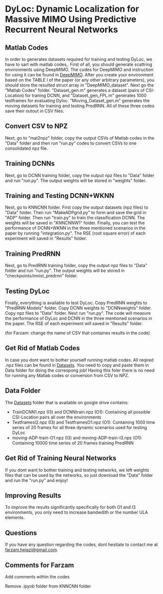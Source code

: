 # DyLoc: Dynamic Localization for Massive MIMO Using Predictive Recurrent Neural Networks

## Matlab Codes

In order to generates datasets required for training and testing DyLoc, we have to sart with matlab codes,. First of all, you should generate scattring environments using DeepMIMO. 
The codes for DeepMIMO and instruction for using it can be found in [DeepMIMO](http://www.deepmimo.net/). After you create your environment based on the TABLE I of the paper (or any other arbitrary parameters), you should store the resulted struct array in "DeepMIMO_dataset". Next go the "Matlab Codes" folder. "Dataset_gen.m" generates a dataset (pairs of CSI-Location) for traning DCNN, and "Dataset_gen_FPL.m" generates 1000 testframes for evaluating Dyloc. "Moving_Dataset_gen.m" generates the moving datasets for training and testing PredRNN. All of these three codes save their outout in CSV files.

## Convert CSV to NPZ

Next, go to "mat2npz" folder, copy the output CSVs of Matlab codes in the "Data" folder and then run "run.py" codes to convert CSVs to one consolidated npz file. 

## Training DCNNs

Next, go to DCNN training folder, copy the output npz files to "Data" folder and run "run.py". The output weights will be stored in "weights" folder.

## Training and Testing DCNN+WKNN

Next, go to KNNCNN folder. First copy the output datasets (npz files) to "Data" folder. Then run "MakeADPgrid.py" to form and save the grid in "ADP" folder. Then run "train.py" to train the classification DCNN. The weights will be saved in "KNNCNNW1" folder. Finally, you can test the performance of DCNN+WKNN in the three mentioned scenarios in the paper by running "integration.py". The RSE (root square error) of each experiment will saved in "Results" folder.

## Training PredRNN 

Next, go to PredRNN training folder, copy the output npz files to "Data" folder and run "run.py". The output weights will be stored in "checkpoints/mnist_predrnn" folder.

## Testing DyLoc

Finally, everything is available to test DyLoc. Copy PredRNN weights to "PredRNN Models" folder. Copy DCNN weights to "DCNNweights" folder. Copy npz files to "Data" folder. Next run "run.py". The code will measure the performance of DyLoc and DCNN in the three mentioned scenarios in the paper. The RSE of each experiment will saved in "Results" folder.

(for Farzam: change the name of CSV that containes results in the code)

## Get Rid of Matlab Codes

In case you dont want to bother yourself running matlab codes. All reqired .npz files can be found in [Datasets](https://drive.google.com/drive/folders/1zXTY_Kx6ODgQFKLPeeEJ-ax2rfIZyAxR?usp=sharing). You need to copy and paste them in Data folder for doing the correspong job! Having this foler there is no need for running any Matlab codes or conversion from CSV to NPZ.

## Data Folder

The [Datasets](https://drive.google.com/drive/folders/1zXTY_Kx6ODgQFKLPeeEJ-ax2rfIZyAxR?usp=sharing) folder that is available on google drive contains:

- TrainDCNN1.npz (I3) and DCNNtrain.npz (O1): Containing all possible CSI-Location pairs all over the environments
- TestframesI2.npz (I3) and TestframesO1.npz (O1): Containing 1000 time series of 20 frames for all three dynamic scenarios used for testing DyLoc
- moving-ADP-train-O1.npz (I3) and moving-ADP-train-I3.npz (O1): Containing 10000 time series of 20 frames training PredRNN

## Get Rid of Training Neural Networks

If you dont want to bother training and testing networks, we left weights files that can be used by the networks, so just download the "Data" folder and run the "run.py" and enjoy! 

## Improving Results

To improve the results significantly specifically for both O1 and I3 environments, you only need to increase bandwdith or the number ULA elements.


## Questions

If you have any question regarding the codes, dont hesitate to contact me at farzam.hejazi@gmail.com.

## Comments for Farzam 

Add comments within the codes 

Remove .ipynb folder from KNNCNN folder


